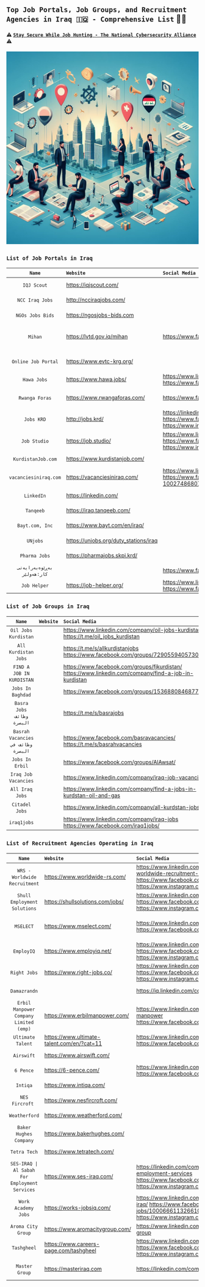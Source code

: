 
## `Top Job Portals, Job Groups, and Recruitment Agencies in Iraq 🇮🇶 - Comprehensive List` 💼💼

#### ⚠️ [`Stay Secure While Job Hunting - The National Cybersecurity Alliance`](https://staysafeonline.org/resources/job-search-security/) ⚠️



![Jobs](/assets/images/TopJobs.jpg)

### `List of Job Portals in Iraq`

| **`Name`** | **`Website`** | **`Social Media`** | **`Categories`** |
| :-------------: | :- | :- | :-: |
| `IQJ Scout`| https://iqjscout.com/ | | `Job Portal`  `EN` 
| `NCC Iraq Jobs` | http://ncciraqjobs.com/ |  | `Job Portal` `Tender`  `EN` 
| `NGOs Jobs Bids` | https://ngosjobs-bids.com |  |`Job Portal` `Tender`  `EN` | `N/A`
| `Mihan` | https://lvtd.gov.iq/mihan | https://www.facebook.com/employment.gov.iq | `Job Portal` `Tender` `Training`  `AR`  `GOV` 
| `Online Job Portal` | https://www.evtc-krg.org/ |  | `Job Portal`  `AR` `EN` `KRD`  `GOV` |  `N/A`
| `Hawa Jobs` | https://www.hawa.jobs/ | https://www.linkedin.com/company/hawa.jobs https://www.facebook.com/hawa.jobs/ | `Job Portal`  `EN` 
| `Rwanga Foras` | https://www.rwangaforas.com/ | https://www.facebook.com/forasjobs |`Job Portal` `AR` `EN` `KRD` `NGO`
| `Jobs KRD`|http://jobs.krd/ |https://linkedin.com/company/jobs-krd https://www.facebook.com/people/Jobskrd/61553740231147/ https://www.instagram.com/jobskrd/  | `Job Portal` `AR` `EN` `KRD`
| `Job Studio`|https://job.studio/|https://www.linkedin.com/company/jobstudioiq https://www.facebook.com/jobstudioapp https://www.instagram.com/jobstudio.app|`Job Portal` `AR` `EN` `KRD`
| `KurdistanJob.com`|https://www.kurdistanjob.com/||`Job Portal` `EN`
| `vacanciesiniraq.com `|https://vacanciesiniraq.com/|https://www.linkedin.com/in/vacancies-in-iraq-0b47a6195/ https://www.facebook.com/Vacancies-in-Iraq-100274868078907/ | `Job Portal` `EN`
| `LinkedIn`|https://linkedin.com/|| `Job Portal` `EN` `AR`
| `Tanqeeb`|https://iraq.tanqeeb.com/|| `Job Portal` `EN` `AR`
| `Bayt.com, Inc`|https://www.bayt.com/en/iraq/|| `Job Portal` `EN` `AR`
| `UNjobs`|https://unjobs.org/duty_stations/iraq | | `Job Portal` `EN`
| `Pharma Jobs`|https://pharmajobs.skpi.krd/|| `Job Portal` `EN` 
|`بەڕێوەبەرایەتی کار:هەولێر`| | https://www.facebook.com/erbil.labor | `Job Portal` `GOV` `KRD`
|`Job Helper`| https://job-helper.org/ | https://www.linkedin.com/company/job-helper-page https://www.facebook.com/Job.helper11 | `Job Portal` `AR` `EN`


###  `List of Job Groups in Iraq`

| **`Name`** | **`Website`** | **`Social Media`** | **`Categories`** |
| :-------------: | :- | :- | :-: |
| `Oil Jobs Kurdistan` |  | https://www.linkedin.com/company/oil-jobs-kurdistan https://t.me/oil_jobs_kurdistan| `Job Group` `AR` `EN` `KRD`
| `All Kurdistan Jobs` | |https://t.me/s/allkurdistanjobs https://www.facebook.com/groups/729055940573096/| `Job Group` `AR` `EN` `KRD`
| `FIND A JOB IN KURDISTAN` |   | https://www.facebook.com/groups/fjkurdistan/ https://www.linkedin.com/company/find-a-job-in-kurdistan| `Job Group` `AR` `EN` `KRD`
| `Jobs In Baghdad`||https://www.facebook.com/groups/153688084687752/| `Job Group` `AR` `EN`
| `Basra Jobs` `وظائف البصرة` |  | https://t.me/s/basrajobs|`Job Group` `AR` `EN` 
| `Basrah Vacancies` `وظائف في البصرة` |  | https://www.facebook.com/basravacancies/ https://t.me/s/basrahvacancies | `Job Group` `AR` `EN` 
| `Jobs In Erbil` | | https://www.facebook.com/groups/AlAwsat/|`Job Group` `AR` `EN` `KRD`
|`Iraq Job Vacancies` | |https://www.linkedin.com/company/iraq-job-vacancies |`Job Group` `AR` `EN` `KRD`
|`All Iraq Jobs` | | https://www.linkedin.com/company/find-a-jobs-in-kurdstan-oil-and-gas | `Job Group` `AR` `EN` `KRD`
|`Citadel Jobs` || https://www.linkedin.com/company/all-kurdstan-jobs | `Job Group` `AR` `EN` `KRD`
|`iraq1jobs` ||https://www.linkedin.com/company/iraq-jobs https://www.facebook.com/iraq1jobs/ |  `Job Group` `AR` `EN`



###   `List of Recruitment Agencies Operating in Iraq`

| **`Name`** | **`Website`** | **`Social Media`** | **`Categories`** |
| :-------------: | :- | :- | :-: |
| `WRS - Worldwide Recruitment`|https://www.worldwide-rs.com/|https://www.linkedin.com/company/wrs-worldwide-recruitment-solutions/ https://www.facebook.com/worldwide.rs https://www.instagram.com/worldwide_rs/| `Recruitment Agency` `EN`
| `Shull Employment Solutions`|https://shullsolutions.com/jobs/|https://www.linkedin.com/company/shull/ https://www.facebook.com/Shull.iq/ https://www.instagram.com/shull.solutions/| `Recruitment Agency``EN`
| `MSELECT`|https://www.mselect.com/|https://www.linkedin.com/company/mselectonline  https://www.facebook.com/mselectonline| `Recruitment Agency` `Training Courses` `EN` 
| `EmployIQ`|https://www.employiq.net/|https://www.linkedin.com/company/employ-iraq https://www.facebook.com/EmployIQ  https://www.instagram.com/employiq/ | `Recruitment Agency` `Ar` `EN` `KRD`
| `Right Jobs`|https://www.right-jobs.co/|https://www.linkedin.com/company/right-jobs https://www.facebook.com/RightJobs.Iq  https://www.instagram.com/right.jobs.co | `Recruitment Agency` `EN`
| `Damazrandn`| | https://iq.linkedin.com/company/damazrandn | `Recruitment Agency` `EN`
| `Erbil Manpower Company Limited (emp)`|https://www.erbilmanpower.com/|https://www.linkedin.com/company/erbil-manpower https://www.facebook.com/ErbilManpower/ | `Recruitment Agency` `EN`
| `Ultimate Talent`|https://www.ultimate-talent.com/en/?cat=11| https://www.linkedin.com/company/80370630/ https://www.facebook.com/ultimatetalent/| `Recruitment Agency` `EN`
| `Airswift`|https://www.airswift.com/||`Recruitment Agency` `EN`
| `6 Pence`|https://6-pence.com/|https://www.linkedin.com/company/6-pence https://www.facebook.com/official6pence| `Recruitment Agency` `EN`
| `Intiqa`|https://www.intiqa.com/|| `Recruitment Agency` `EN`
| `NES Fircroft `|https://www.nesfircroft.com/|| `Recruitment Agency` `EN`
| `Weatherford `|https://www.weatherford.com/|| `Recruitment Agency` `EN`
| `Baker Hughes Company`|https://www.bakerhughes.com/|| `Recruitment Agency` `EN`
| `Tetra Tech` |https://www.tetratech.com/|| `Recruitment Agency` `EN`
| `SES-IRAQ \| Al Sabah For Employment Services`|https://www.ses-iraq.com/| https://linkedin.com/company/al-sabah-for-employment-services https://www.facebook.com/sesiraq/ https://www.instagram.com/ses.iraq/| `Recruitment Agency` `EN`
| `Work Academy Jobs`|https://works-jobsiq.com/ | https://www.linkedin.com/company/works-jobs-iraq/ https://www.facebook.com/people/Works-jobs/100066611326610/  https://www.instagram.com/works_jobs | `Recruitment Agency` `AR` `EN` `KRD`
| `Aroma City Group` | https://www.aromacitygroup.com/ | https://www.linkedin.com/company/aroma-city-group  |  `Recruitment Agency` `EN`
|`Tashgheel`|https://www.careers-page.com/tashgheel| https://www.linkedin.com/company/tashgheel/ https://www.facebook.com/Tashgheel.iraq https://www.instagram.com/tashgheel/| `Recruitment Agency` `AR`
|`Master Group`|https://masteriraq.com|https://linkedin.com/company/mastergroupiraq | `Recruitment Agency` `AR` `EN`

